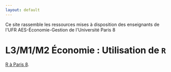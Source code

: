 ```yaml
---
layout: default
---
```

Ce site rassemble les ressources mises à disposition des enseignants de l'UFR AES-Économie-Gestion de l'Université Paris 8



# L3/M1/M2 Économie : Utilisation de `R`

[R à Paris 8](https://p8ecoge.github.io/rp8/).


